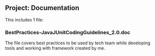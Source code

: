 ## Project: Documentation

This includes 1 file:

### BestPractices-JavaJUnitCodingGuidelines_2.0.doc

The file covers best practices to be used by tech team while developing tools and working with framework created by me.

